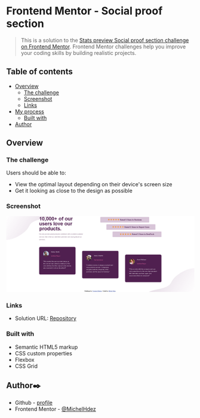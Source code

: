 # Frontend Mentor - Social proof section

> This is a solution to the [Stats preview Social proof section challenge on Frontend Mentor](https://www.frontendmentor.io/challenges/social-proof-section-6e0qTv_bA).
Frontend Mentor challenges help you improve your coding skills by building realistic projects.


## Table of contents

- [Overview](#overview)
  - [The challenge](#the-challenge)
  - [Screenshot](#screenshot)
  - [Links](#links)
- [My process](#my-process)
  - [Built with](#built-with)
- [Author](#author)

## Overview

### The challenge

Users should be able to:

- View the optimal layout depending on their device's screen size 
- Get it looking as close to the design as possible

### Screenshot

![](Screenshot.png)

### Links

- Solution URL: [Repository](https://github.com/MichelHdez/Social-Proof-Section)

### Built with

- Semantic HTML5 markup
- CSS custom properties
- Flexbox
- CSS Grid

## Author️✒️

- Github - [profile](https://github.com/MichelHdez)
- Frontend Mentor - [@MichelHdez](https://www.frontendmentor.io/profile/MichelHdez)
